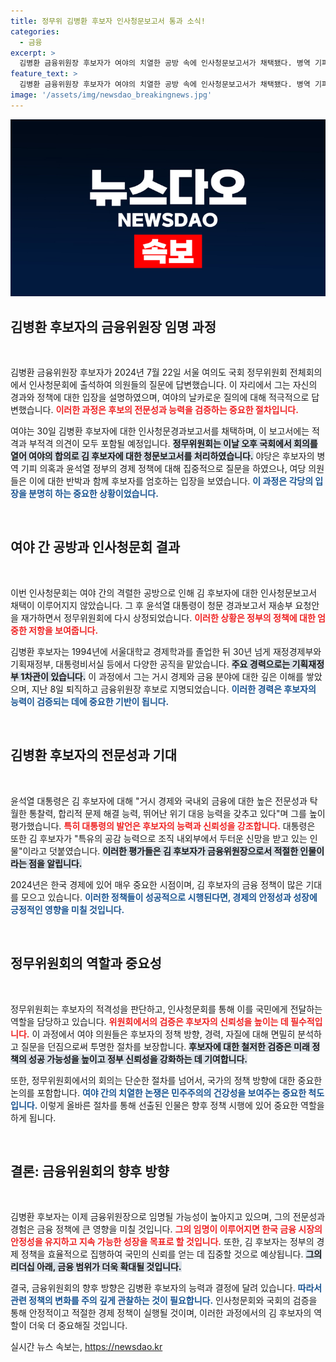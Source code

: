 ```yaml
---
title: 정무위 김병환 후보자 인사청문보고서 통과 소식!
categories:
  - 금융
excerpt: >
  김병환 금융위원장 후보자가 여야의 치열한 공방 속에 인사청문보고서가 채택됐다. 병역 기피 의혹과 경제 정책에 대한 집중 질의가 이어진 가운데, 그의 전문성과 능력에 대한 찬반 의견이 모두 담길 예정이다.
feature_text: >
  김병환 금융위원장 후보자가 여야의 치열한 공방 속에 인사청문보고서가 채택됐다. 병역 기피 의혹과 경제 정책에 대한 집중 질의가 이어진 가운데, 그의 전문성과 능력에 대한 찬반 의견이 모두 담길 예정이다.
image: '/assets/img/newsdao_breakingnews.jpg'
---
```


<p><img src="/assets/img/newsdao_breakingnews.jpg" alt="ranknews 속보" /></p>

<h2 data-ke-size="size26">김병환 후보자의 금융위원장 임명 과정</h2>

<p data-ke-size="size16">&nbsp;</p>

<p>김병환 금융위원장 후보자가 2024년 7월 22일 서울 여의도 국회 정무위원회 전체회의에서 인사청문회에 출석하여 의원들의 질문에 답변했습니다. 이 자리에서 그는 자신의 경과와 정책에 대한 입장을 설명하였으며, 여야의 날카로운 질의에 대해 적극적으로 답변했습니다. <b><span style="color: #ee2323;">이러한 과정은 후보의 전문성과 능력을 검증하는 중요한 절차입니다.</span></b> </p>

<p>여야는 30일 김병환 후보자에 대한 인사청문경과보고서를 채택하며, 이 보고서에는 적격과 부적격 의견이 모두 포함될 예정입니다. <b><span style="background-color: #21538527;">정무위원회는 이날 오후 국회에서 회의를 열어 여야의 합의로 김 후보자에 대한 청문보고서를 처리하였습니다.</span></b> 야당은 후보자의 병역 기피 의혹과 윤석열 정부의 경제 정책에 대해 집중적으로 질문을 하였으나, 여당 의원들은 이에 대한 반박과 함께 후보자를 엄호하는 입장을 보였습니다. <b><span style="color: #1a5490;">이 과정은 각당의 입장을 분명히 하는 중요한 상황이었습니다.</span></b></p>

<p data-ke-size="size16">&nbsp;</p>

<h2 data-ke-size="size26">여야 간 공방과 인사청문회 결과</h2>

<p data-ke-size="size16">&nbsp;</p>

<p>이번 인사청문회는 여야 간의 격렬한 공방으로 인해 김 후보자에 대한 인사청문보고서 채택이 이루어지지 않았습니다. 그 후 윤석열 대통령이 청문 경과보고서 재송부 요청안을 재가하면서 정무위원회에 다시 상정되었습니다. <b><span style="color: #ee2323;">이러한 상황은 정부의 정책에 대한 엄중한 저항을 보여줍니다.</span></b></p>

<p>김병환 후보자는 1994년에 서울대학교 경제학과를 졸업한 뒤 30년 넘게 재정경제부와 기획재정부, 대통령비서실 등에서 다양한 공직을 맡았습니다. <b><span style="background-color: #21538527;">주요 경력으로는 기획재정부 1차관이 있습니다.</span></b> 이 과정에서 그는 거시 경제와 금융 분야에 대한 깊은 이해를 쌓았으며, 지난 8일 퇴직하고 금융위원장 후보로 지명되었습니다. <b><span style="color: #1a5490;">이러한 경력은 후보자의 능력이 검증되는 데에 중요한 기반이 됩니다.</span></b></p>

<p data-ke-size="size16">&nbsp;</p>

<h2 data-ke-size="size26">김병환 후보자의 전문성과 기대</h2>

<p data-ke-size="size16">&nbsp;</p>

<p>윤석열 대통령은 김 후보자에 대해 "거시 경제와 국내외 금융에 대한 높은 전문성과 탁월한 통찰력, 합리적 문제 해결 능력, 뛰어난 위기 대응 능력을 갖추고 있다"며 그를 높이 평가했습니다. <b><span style="color: #ee2323;">특히 대통령의 발언은 후보자의 능력과 신뢰성을 강조합니다.</span></b> 대통령은 또한 김 후보자가 "특유의 공감 능력으로 조직 내외부에서 두터운 신망을 받고 있는 인물"이라고 덧붙였습니다. <b><span style="background-color: #21538527;">이러한 평가들은 김 후보자가 금융위원장으로서 적절한 인물이라는 점을 알립니다.</span></b> </p>

<p>2024년은 한국 경제에 있어 매우 중요한 시점이며, 김 후보자의 금융 정책이 많은 기대를 모으고 있습니다. <b><span style="color: #1a5490;">이러한 정책들이 성공적으로 시행된다면, 경제의 안정성과 성장에 긍정적인 영향을 미칠 것입니다.</span></b></p>

<p data-ke-size="size16">&nbsp;</p>

<h2 data-ke-size="size26">정무위원회의 역할과 중요성</h2>

<p data-ke-size="size16">&nbsp;</p>

<p>정무위원회는 후보자의 적격성을 판단하고, 인사청문회를 통해 이를 국민에게 전달하는 역할을 담당하고 있습니다. <b><span style="color: #ee2323;">위원회에서의 검증은 후보자의 신뢰성을 높이는 데 필수적입니다.</span></b> 이 과정에서 여야 의원들은 후보자의 정책 방향, 경력, 자질에 대해 면밀히 분석하고 질문을 던짐으로써 투명한 절차를 보장합니다. <b><span style="background-color: #21538527;">후보자에 대한 철저한 검증은 미래 정책의 성공 가능성을 높이고 정부 신뢰성을 강화하는 데 기여합니다.</span></b></p>

<p>또한, 정무위원회에서의 회의는 단순한 절차를 넘어서, 국가의 정책 방향에 대한 중요한 논의를 포함합니다. <b><span style="color: #1a5490;">여야 간의 치열한 논쟁은 민주주의의 건강성을 보여주는 중요한 척도입니다.</span></b> 이렇게 올바른 절차를 통해 선출된 인물은 향후 정책 시행에 있어 중요한 역할을 하게 됩니다.</p>

<p data-ke-size="size16">&nbsp;</p>

<h2 data-ke-size="size26">결론: 금융위원회의 향후 방향</h2>

<p data-ke-size="size16">&nbsp;</p>

<p>김병환 후보자는 이제 금융위원장으로 임명될 가능성이 높아지고 있으며, 그의 전문성과 경험은 금융 정책에 큰 영향을 미칠 것입니다. <b><span style="color: #ee2323;">그의 임명이 이루어지면 한국 금융 시장의 안정성을 유지하고 지속 가능한 성장을 목표로 할 것입니다.</span></b> 또한, 김 후보자는 정부의 경제 정책을 효율적으로 집행하여 국민의 신뢰를 얻는 데 집중할 것으로 예상됩니다. <b><span style="background-color: #21538527;">그의 리더십 아래, 금융 범위가 더욱 확대될 것입니다.</span></b> </p>

<p>결국, 금융위원회의 향후 방향은 김병환 후보자의 능력과 결정에 달려 있습니다. <b><span style="color: #1a5490;">따라서 관련 정책의 변화를 주의 깊게 관찰하는 것이 필요합니다.</span></b> 인사청문회와 국회의 검증을 통해 안정적이고 적절한 경제 정책이 실행될 것이며, 이러한 과정에서의 김 후보자의 역할이 더욱 더 중요해질 것입니다.</p>
실시간 뉴스 속보는, <a href="https://newsdao.kr" rel="dofollow">https://newsdao.kr</a>



